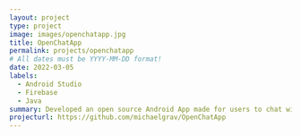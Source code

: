 ```yaml
---
layout: project
type: project
image: images/openchatapp.jpg
title: OpenChatApp
permalink: projects/openchatapp
# All dates must be YYYY-MM-DD format!
date: 2022-03-05
labels:
  - Android Studio
  - Firebase
  - Java
summary: Developed an open source Android App made for users to chat with each other.
projecturl: https://github.com/michaelgrav/OpenChatApp
---
```

